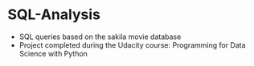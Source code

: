 # SQL-Analysis
- SQL queries based on the sakila movie database
- Project completed during the Udacity course: Programming for Data Science with Python
